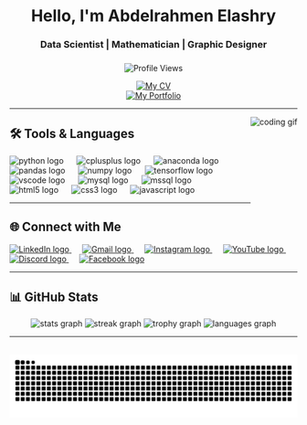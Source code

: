 <h1 align="center">Hello, I'm Abdelrahmen Elashry</h1>
<h3 align="center">Data Scientist | Mathematician | Graphic Designer</h3>

###

<div align="center">

![Profile Views](https://komarev.com/ghpvc/?username=Abdelrahmen-Elashry&label=Profile%20views&color=0e75b6&style=flat)

[![My CV](https://img.shields.io/badge/My%20CV-0A66C2?style=for-the-badge&logo=googledrive&logoColor=white)](https://your-cv-link-here)  
[![My Portfolio](https://img.shields.io/badge/My%20Portfolio-1DA1F2?style=for-the-badge)](https://your-portfolio-link-here)

</div>

---

<img align="right" height="180" src="https://media.giphy.com/media/qgQUggAC3Pfv687qPC/giphy.gif" alt="coding gif"/>

## 🛠️ Tools & Languages
<div align="left">
  <img src="https://cdn.jsdelivr.net/gh/devicons/devicon/icons/python/python-original.svg" height="40" alt="python logo" />
  <img width="15" />
  <img src="https://cdn.jsdelivr.net/gh/devicons/devicon/icons/cplusplus/cplusplus-original.svg" height="40" alt="cplusplus logo" />
  <img width="15" />
  <img src="https://cdn.jsdelivr.net/gh/devicons/devicon/icons/anaconda/anaconda-original.svg" height="40" alt="anaconda logo" />
  <img width="15" />
  <img src="https://cdn.jsdelivr.net/gh/devicons/devicon/icons/pandas/pandas-original.svg" height="40" alt="pandas logo" />
  <img width="15" />
  <img src="https://cdn.jsdelivr.net/gh/devicons/devicon/icons/numpy/numpy-original.svg" height="40" alt="numpy logo" />
  <img width="15" />
  <img src="https://cdn.jsdelivr.net/gh/devicons/devicon/icons/tensorflow/tensorflow-original.svg" height="40" alt="tensorflow logo" />
  <img width="15" />
  <img src="https://cdn.jsdelivr.net/gh/devicons/devicon/icons/vscode/vscode-original.svg" height="40" alt="vscode logo" />
  <img width="15" />
  <img src="https://cdn.jsdelivr.net/gh/devicons/devicon/icons/mysql/mysql-original.svg" height="40" alt="mysql logo" />
  <img width="15" />
  <img src="https://cdn.jsdelivr.net/gh/devicons/devicon/icons/microsoftsqlserver/microsoftsqlserver-plain.svg" height="40" alt="mssql logo" />
  <img width="15" />
  <img src="https://cdn.jsdelivr.net/gh/devicons/devicon/icons/html5/html5-original.svg" height="40" alt="html5 logo" />
  <img width="15" />
  <img src="https://cdn.jsdelivr.net/gh/devicons/devicon/icons/css3/css3-original.svg" height="40" alt="css3 logo" />
  <img width="15" />
  <img src="https://cdn.jsdelivr.net/gh/devicons/devicon/icons/javascript/javascript-original.svg" height="40" alt="javascript logo" />
</div>

---

## 🌐 Connect with Me
<div align="left">
  <a href="https://www.linkedin.com/in/your-link" target="_blank">
    <img src="https://cdn-icons-png.flaticon.com/512/174/174857.png" height="40" alt="LinkedIn logo"/>
  </a>
  <img width="15" />
  <a href="mailto:your-email@gmail.com" target="_blank">
    <img src="https://cdn-icons-png.flaticon.com/512/732/732200.png" height="40" alt="Gmail logo"/>
  </a>
  <img width="15" />
  <a href="https://www.instagram.com/your-link" target="_blank">
    <img src="https://cdn-icons-png.flaticon.com/512/2111/2111463.png" height="40" alt="Instagram logo"/>
  </a>
  <img width="15" />
  <a href="https://www.youtube.com/@your-link" target="_blank">
    <img src="https://cdn-icons-png.flaticon.com/512/1384/1384060.png" height="40" alt="YouTube logo"/>
  </a>
  <img width="15" />
  <a href="https://discord.gg/your-link" target="_blank">
    <img src="https://cdn-icons-png.flaticon.com/512/5968/5968756.png" height="40" alt="Discord logo"/>
  </a>
  <img width="15" />
  <a href="https://www.facebook.com/your-link" target="_blank">
    <img src="https://cdn-icons-png.flaticon.com/512/733/733547.png" height="40" alt="Facebook logo"/>
  </a>
</div>

---

## 📊 GitHub Stats
<div align="center">
  <img src="https://github-readme-stats.vercel.app/api?username=Abdelrahmen-Elashry&show_icons=true&theme=dark&hide_border=true" height="150" alt="stats graph"/>
  <img src="https://streak-stats.demolab.com?user=Abdelrahmen-Elashry&theme=dark&hide_border=true" height="150" alt="streak graph"/>
  <img src="https://github-profile-trophy.vercel.app/?username=Abdelrahmen-Elashry&theme=darkhub&no-frame=true&margin-w=10" height="150" alt="trophy graph"/>
  <img src="https://github-readme-stats.vercel.app/api/top-langs?username=Abdelrahmen-Elashry&layout=compact&langs_count=6&theme=dark&hide_border=true" height="150" alt="languages graph"/>
</div>

---

<br clear="both">

<img src="https://raw.githubusercontent.com/Abdelrahmen-Elashry/Abdelrahmen-Elashry/output/snake.svg" alt="Snake animation" />
